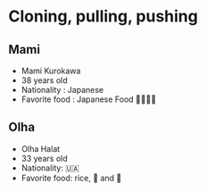 # Cloning, pulling, pushing

## Mami
* Mami Kurokawa 
* 38 years old
* Nationality : Japanese
* Favorite food : Japanese Food :ramen::curry::dango::rice:

## Olha
* Olha Halat
* 33 years old
* Nationality: :ukraine:
* Favorite food: rice, :cheese: and :cake:

